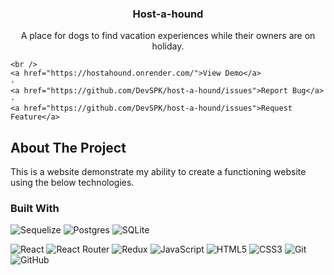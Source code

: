 <!-- PROJECT LOGO -->


<h3 align="center">Host-a-hound</h3>

  <p align="center">
   A place for dogs to find vacation experiences while their owners are on holiday.
   
    <br />
    <a href="https://hostahound.onrender.com/">View Demo</a>
    ·
    <a href="https://github.com/DevSPK/host-a-hound/issues">Report Bug</a>
    ·
    <a href="https://github.com/DevSPK/host-a-hound/issues">Request Feature</a>
  </p>
</div>


<!-- ABOUT THE PROJECT -->

## About The Project



This is a website demonstrate my ability to create a functioning website using the below technologies.


### Built With

<!-- 

<p align="center">
 <img src="https://cdn.jsdelivr.net/gh/devicons/devicon/icons/javascript/javascript-original.svg" style="height: 100px; width:100px;" />
</p>
<p align="center">
<img src="https://cdn.jsdelivr.net/gh/devicons/devicon/icons/react/react-original-wordmark.svg" style="height: 100px; width:100px;" />
</p>
<p align="center">
<img src="https://cdn.jsdelivr.net/gh/devicons/devicon/icons/sequelize/sequelize-original.svg" style="height: 100px; width:100px;" />
</p>
<p align="center">
<img src="https://cdn.jsdelivr.net/gh/devicons/devicon/icons/html5/html5-plain-wordmark.svg"
 style="height: 100px; width:100px;"
/>

<p align="center">
<img src="https://cdn.jsdelivr.net/gh/devicons/devicon/icons/css3/css3-plain-wordmark.svg" style="height: 100px; width:100px;"/>
</p>

<p align="center">
<img src="https://cdn.jsdelivr.net/gh/devicons/devicon/icons/express/express-original.svg" style="height: 100px; width:100px;"/>
</p>
</p>


 --> 
 ![Sequelize](https://img.shields.io/badge/Sequelize-52B0E7?style=for-the-badge&logo=Sequelize&logoColor=white)
 ![Postgres](https://img.shields.io/badge/postgres-%23316192.svg?style=for-the-badge&logo=postgresql&logoColor=white)
 ![SQLite](https://img.shields.io/badge/sqlite-%2307405e.svg?style=for-the-badge&logo=sqlite&logoColor=white)
 
 ![React](https://img.shields.io/badge/react-%2320232a.svg?style=for-the-badge&logo=react&logoColor=%2361DAFB)
 ![React Router](https://img.shields.io/badge/React_Router-CA4245?style=for-the-badge&logo=react-router&logoColor=white)
 ![Redux](https://img.shields.io/badge/redux-%23593d88.svg?style=for-the-badge&logo=redux&logoColor=white)
 ![JavaScript](https://img.shields.io/badge/javascript-%23323330.svg?style=for-the-badge&logo=javascript&logoColor=%23F7DF1E)
 ![HTML5](https://img.shields.io/badge/html5-%23E34F26.svg?style=for-the-badge&logo=html5&logoColor=white)
 ![CSS3](https://img.shields.io/badge/css3-%231572B6.svg?style=for-the-badge&logo=css3&logoColor=white)
 ![Git](https://img.shields.io/badge/git-%23F05033.svg?style=for-the-badge&logo=git&logoColor=white)
 ![GitHub](https://img.shields.io/badge/github-%23121011.svg?style=for-the-badge&logo=github&logoColor=white)

